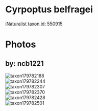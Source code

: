 
Cyrpoptus belfragei
===================
  
[iNaturalist taxon id: 550915](https://www.inaturalist.org/taxa/550915)
# Photos

## by: ncb1221
  
![taxon179782188](https://inaturalist-open-data.s3.amazonaws.com/photos/192638506/medium.jpeg)  
![taxon179782244](https://inaturalist-open-data.s3.amazonaws.com/photos/192638559/medium.jpeg)  
![taxon179782307](https://inaturalist-open-data.s3.amazonaws.com/photos/192638609/medium.jpeg)  
![taxon179782370](https://inaturalist-open-data.s3.amazonaws.com/photos/192638657/medium.jpeg)  
![taxon179782428](https://inaturalist-open-data.s3.amazonaws.com/photos/192638715/medium.jpeg)  
![taxon179782501](https://inaturalist-open-data.s3.amazonaws.com/photos/192638781/medium.jpeg)